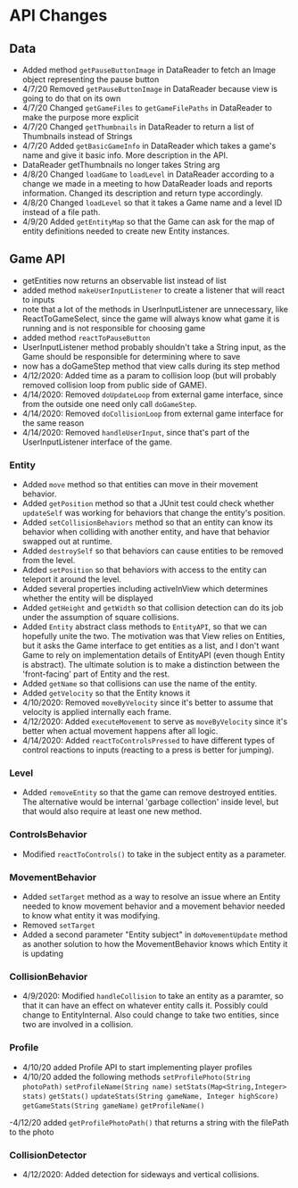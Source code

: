 # API Changes

## Data
- Added method ``getPauseButtonImage`` in DataReader to fetch an Image object representing
the pause button
- 4/7/20 Removed ``getPauseButtonImage`` in DataReader because view is going to do that on its own
- 4/7/20 Changed ``getGameFiles`` to ``getGameFilePaths`` in DataReader to make the purpose more explicit
- 4/7/20 Changed ``getThumbnails`` in DataReader to return a list of Thumbnails instead of Strings
- 4/7/20 Added ``getBasicGameInfo`` in DataReader which takes a game's name and give it basic info. More description in the API.
- DataReader getThumbnails no longer takes String arg
- 4/8/20 Changed ``loadGame`` to ``loadLevel`` in DataReader according to a change we made in a meeting to how 
DataReader loads and reports information. Changed its description and return type accordingly.
- 4/8/20 Changed ``loadLevel`` so that it takes a Game name and a level ID instead of a file path.
- 4/9/20 Added ``getEntityMap`` so that the Game can ask for the map of entity definitions needed to
create new Entity instances.

## Game API
- getEntities now returns an observable list instead of list
- added method ``makeUserInputListener`` to create a listener that will react to inputs
- note that a lot of the methods in UserInputListener are unnecessary, like ReactToGameSelect,
since the game will always know what game it is running and is not responsible for choosing game
- added method ``reactToPauseButton``
- UserInputListener method probably shouldn't take a String input, as the Game should be
responsible for determining where to save
- now has a doGameStep method that view calls during its step method
- 4/12/2020: Added time as a param to collision loop (but will probably removed 
collision loop from public side of GAME).
- 4/14/2020: Removed ``doUpdateLoop`` from external game interface, since from the outside
one need only call ``doGameStep``.
- 4/14/2020: Removed ``doCollisionLoop`` from external game interface for the same reason
- 4/14/2020: Removed ``handleUserInput``, since that's part of the UserInputListener interface of
the game.

### Entity
- Added ``move`` method so that entities can move in their movement behavior.
- Added ``getPosition`` method so that a JUnit test could check whether ``updateSelf`` was working for
behaviors that change the entity's position.
- Added ``setCollisionBehaviors`` method so that an entity can know its behavior when colliding
with another entity, and have that behavior swapped out at runtime.
- Added ``destroySelf`` so that behaviors can cause entities to be removed from the level.
- Added ``setPosition`` so that behaviors with access to the entity can teleport it around the level.
- Added several properties including activeInView which determines whether the entity will be
displayed
- Added ``getHeight`` and ``getWidth`` so that collision detection can do its job 
under the assumption of square collisions.
- Added ``Entity`` abstract class methods to ``EntityAPI``, so that we can hopefully unite the two.
The motivation was that View relies on Entities, but it asks the Game interface to get entities
as a list, and I don't want Game to rely on implementation details of EntityAPI (even though Entity
is abstract). The ultimate solution is to make a distinction between the 'front-facing' part of Entity
and the rest.
- Added ``getName`` so that collisions can use the name of the entity.
- Added ``getVelocity`` so that the Entity knows it 
- 4/10/2020: Removed ``moveByVelocity`` since it's better to assume that velocity is
applied internally each frame.
- 4/12/2020: Added ``executeMovement`` to serve as ``moveByVelocity`` since it's
better when actual movement happens after all logic.
- 4/14/2020: Added ``reactToControlsPressed`` to have different types of control reactions
to inputs (reacting to a press is better for jumping).

### Level
- Added ``removeEntity`` so that the game can remove destroyed entities.
The alternative would be internal 'garbage collection' inside level, but that would also require
at least one new method.

### ControlsBehavior
- Modified ``reactToControls()`` to take in the subject entity as a parameter.


### MovementBehavior
- Added ``setTarget`` method as a way to resolve an issue where an Entity needed to know 
movement behavior and a movement behavior needed to know what entity it was modifying.
- Removed ``setTarget`` 
- Added a second parameter "Entity subject"  in ``doMovementUpdate`` method as another solution to how the MovementBehavior knows which Entity it
is updating 

### CollisionBehavior
- 4/9/2020: Modified ``handleCollision`` to take an entity as a paramter, so that
it can have an effect on whatever entity calls it. Possibly could change to EntityInternal.
Also could change to take two entities, since two are involved in a collision.

### Profile
- 4/10/20 added Profile API to start implementing player profiles
- 4/10/20 added  the following methods
    ``setProfilePhoto(String photoPath)``
    ``setProfileName(String name)``
    ``setStats(Map<String,Integer> stats)``
    ``getStats()``
    ``updateStats(String gameName, Integer highScore)``
    ``getGameStats(String gameName)``
    ``getProfileName()``
    
-4/12/20 added ``getProfilePhotoPath()`` that returns a string with the filePath to the photo

### CollisionDetector
- 4/12/2020: Added detection for sideways and vertical collisions.


